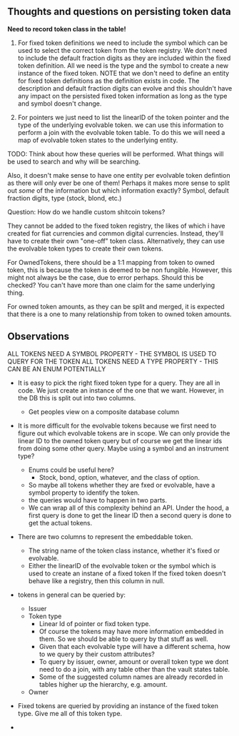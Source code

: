 ## Thoughts and questions on persisting token data

 **Need to record token class in the table!**

1. For fixed token definitions we need to include the symbol which can be used to select the correct token from
the token registry. We don't need to include the default fraction digits as they are included within the fixed
token definition. All we need is the type and the symbol to create a new instance of the fixed token. NOTE that
we don't need to define an entity for fixed token definitions as the definition exists in code. The description
and default fraction digits can evolve and this shouldn't have any impact on the persisted fixed token information
as long as the type and symbol doesn't change.

2. For pointers we just need to list the linearID of the token pointer and the type of the underlying evolvable
token. we can use this information to perform a join with the evolvable token table. To do this we will need a
map of evolvable token states to the underlying entity.

TODO: Think about how these queries will be performed. What things will be used to search and why will be searching.

Also, it doesn't make sense to have one entity per evolvable token defintion as there will only ever be one of
them! Perhaps it makes more sense to split out _some_ of the information but which information exactly? Symbol,
default fraction digits, type (stock, blond, etc.)

Question: How do we handle custom shitcoin tokens?

They cannot be added to the fixed token registry, the likes of which i have created for fiat currencies and
common digital currencies. Instead, they'll have to create their own "one-off" token class. Alternatively, they can
use the evolvable token types to create their own tokens.

For OwnedTokens, there should be a 1:1 mapping from token to owned token, this is because the token is deemed to be
non fungible. However, this might not always be the case, due to error perhaps. Should this be checked? You can't
have more than one claim for the same underlying thing.

For owned token amounts, as they can be split and merged, it is expected that there is a one to many relationship
from token to owned token amounts.

Observations
------------

ALL TOKENS NEED A SYMBOL PROPERTY - THE SYMBOL IS USED TO QUERY FOR THE TOKEN
ALL TOKENS NEED A TYPE PROPERTY - THIS CAN BE AN ENUM POTENTIALLY

* It is easy to pick the right fixed token type for a query. They are all in code. We just create an instance of the
  one that we want. However, in the DB this is split out into two columns.
    * Get peoples view on a composite database column
* It is more difficult for the evolvable tokens because we first need to figure out which evolvable tokens are in scope.
  We can only provide the linear ID to the owned token query but of course we get the linear ids from doing some other
  query. Maybe using a symbol and an instrument type?
    * Enums could be useful here?
        * Stock, bond, option, whatever, and the class of option.
    * So maybe all tokens whether they are fxed or evolvable, have a symbol property to identify the token.
    * the queries would have to happen in two parts.
    * We can wrap all of this complexity behind an API. Under the hood, a first query is done to get the linear ID
      then a second query is done to get the actual tokens.


* There are two columns to represent the embeddable token.
    * The string name of the token class instance, whether it's fixed or evolvable.
    * Either the linearID of the evolvable token or the symbol which is used to create an instane of a fixed token
      If the fixed token doesn't behave like a registry, then this column in null.
* tokens in general can be queried by:
    * Issuer
    * Token type
        * Linear Id of pointer or fixd token type.
        * Of course the tokens may have more information embedded in them. So we should be able to query by that stuff
          as well.
        * Given that each evolvable type will have a different schema, how to we query by their custom attributes?
        * To query by issuer, owner, amount or overall token type we dont need to do a join, with any table other than
          the vault states table.
        * Some of the suggested column names are already recorded in tables higher up the hierarchy, e.g. amount.
    * Owner


* Fixed tokens are queried by providing an instance of the fixed token type. Give me all of this token type.
*
